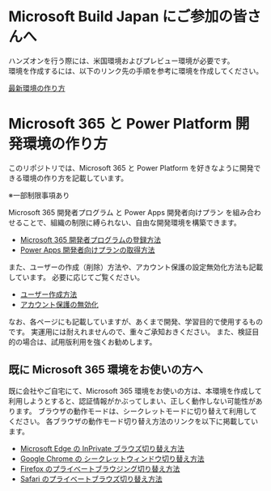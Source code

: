 # Microsoft Build Japan にご参加の皆さんへ

ハンズオンを行う際には、米国環境およびプレビュー環境が必要です。<br>
環境を作成するには、以下のリンク先の手順を参考に環境を作成してください。<br>

[最新環境の作り方](./3_%E6%9C%80%E6%96%B0%E7%92%B0%E5%A2%83%E3%81%AE%E4%BD%9C%E3%82%8A%E6%96%B9/README.md)

# Microsoft 365 と Power Platform 開発環境の作り方

このリポジトリでは、Microsoft 365 と Power Platform を好きなように開発できる環境の作り方を記載しています。

※一部制限事項あり

Microsoft 365 開発者プログラム と Power Apps 開発者向けプラン を組み合わせることで、組織の制限に縛られない、自由な開発環境を構築できます。

* [Microsoft 365 開発者プログラムの登録方法](./1_1_Microsoft%20365/)
* [Power Apps 開発者向けプランの取得方法](./2_Power%20Apps%20Developer%20Program/)

また、ユーザーの作成（削除）方法や、アカウント保護の設定無効化方法も記載しています。
必要に応じてご覧ください。

* [ユーザー作成方法](./1_2_%E3%83%A6%E3%83%BC%E3%82%B6%E3%83%BC%E4%BD%9C%E6%88%90%E6%96%B9%E6%B3%95/)
* [アカウント保護の無効化](./1_3_%E3%82%A2%E3%82%AB%E3%82%A6%E3%83%B3%E3%83%88%E4%BF%9D%E8%AD%B7%E3%81%AE%E7%84%A1%E5%8A%B9%E5%8C%96/)

なお、各ページにも記載していますが、あくまで開発、学習目的で使用するものです。
実運用には耐えれませんので、重々ご承知おきください。
また、検証目的の場合は、試用版利用を強くお勧めします。

## 既に Microsoft 365 環境をお使いの方へ

既に会社やご自宅にて、Microsoft 365 環境をお使いの方は、本環境を作成して利用しようとすると、認証情報がかぶってしまい、正しく動作しない可能性があります。
ブラウザの動作モードは、シークレットモードに切り替えて利用してください。
各ブラウザの動作モード切り替え方法のリンクを以下に掲載しています。

* [Microsoft Edge の InPrivate ブラウズ切り替え方法](https://askpc.panasonic.co.jp/beginner/guide/ten04/4202.html#:~:text=%E3%80%8CMicrosoft%20Edge%E3%80%8D%E3%82%92%E8%B5%B7%E5%8B%95%E3%81%97%E3%81%A6%E3%81%84%E3%82%8B%E7%8A%B6%E6%85%8B%E3%81%A7%E5%8F%B3%E4%B8%8A,%C3%97%5D%E3%82%92%E3%82%AF%E3%83%AA%E3%83%83%E3%82%AF%E3%81%97%E3%81%BE%E3%81%99%E3%80%82)
* [Google Chrome の シークレットウィンドウ切り替え方法](https://support.google.com/chrome/answer/95464?hl=ja&co=GENIE.Platform%3DDesktop)
* [Firefox のプライベートブラウジング切り替え方法](https://support.mozilla.org/ja/kb/private-browsing-use-firefox-without-history)
* [Safari のプライベートブラウズ切り替え方法](https://support.apple.com/ja-jp/guide/safari/ibrw1069/mac)


